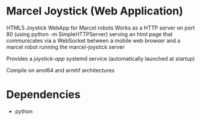 # Marcel Joystick (Web Application)

HTML5 Joystick WebApp for Marcel robots
Works as a HTTP server on port 80 (using python -m SimpleHTTPServer)
serving an html page that communicates via a WebSocket between
a mobile web browser and a marcel robot running the marcel-joystick server

Provides a *joystick-app* systemd service (automatically launched at startup)

Compile on amd64 and armhf architectures

# Dependencies

* python
